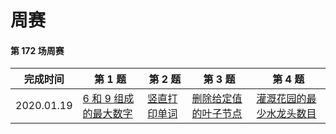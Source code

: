 # 周赛

#### 第 172 场周赛

**完成时间**|**第 1 题**|**第 2 题**|**第 3 题**|**第 4 题**
------------|-----------|-----------|-----------|-----------
2020.01.19|[6 和 9 组成的最大数字](./第%20172%20场周赛/5303.%206%20和%209%20组成的最大数字)|[竖直打印单词](./第%20172%20场周赛/5304.%20竖直打印单词)|[删除给定值的叶子节点](./第%20172%20场周赛/5305.%20删除给定值的叶子节点)|[灌溉花园的最少水龙头数目](./第%20172%20场周赛/5306.%20灌溉花园的最少水龙头数目)
